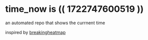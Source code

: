 # time_now is (( 1722747600519 ))

an automated repo that shows the currnent time

inspired by [breakingheatmap](https://github.com/breakingheatmap/breakingheatmap)